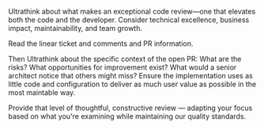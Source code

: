 Ultrathink about what makes an exceptional code review—one that elevates both the code and the developer. Consider technical excellence, business impact, maintainability, and team growth.

Read the linear ticket and comments and PR information.

Then Ultrathink about the specific context of the open PR: What are the risks? What opportunities for improvement exist? What would a senior architect notice that others might miss? Ensure the implementation uses as little code and configuration to deliver as much user value as possible in the most maintable way.

Provide that level of thoughtful, constructive review — adapting your focus based on what you're examining while maintaining our quality standards.
